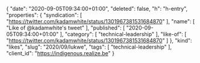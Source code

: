 {
  "date": "2020-09-05T09:34:00+01:00",
  "deleted": false,
  "h": "h-entry",
  "properties": {
    "syndication": [
      "https://twitter.com/kadamwhite/status/1301967381531684870"
    ],
    "name": [
      "Like of @kadamwhite's tweet"
    ],
    "published": [
      "2020-09-05T09:34:00+01:00"
    ],
    "category": [
      "technical-leadership"
    ],
    "like-of": [
      "https://twitter.com/kadamwhite/status/1301967381531684870"
    ]
  },
  "kind": "likes",
  "slug": "2020/09/lukwe",
  "tags": [
    "technical-leadership"
  ],
  "client_id": "https://indigenous.realize.be"
}
